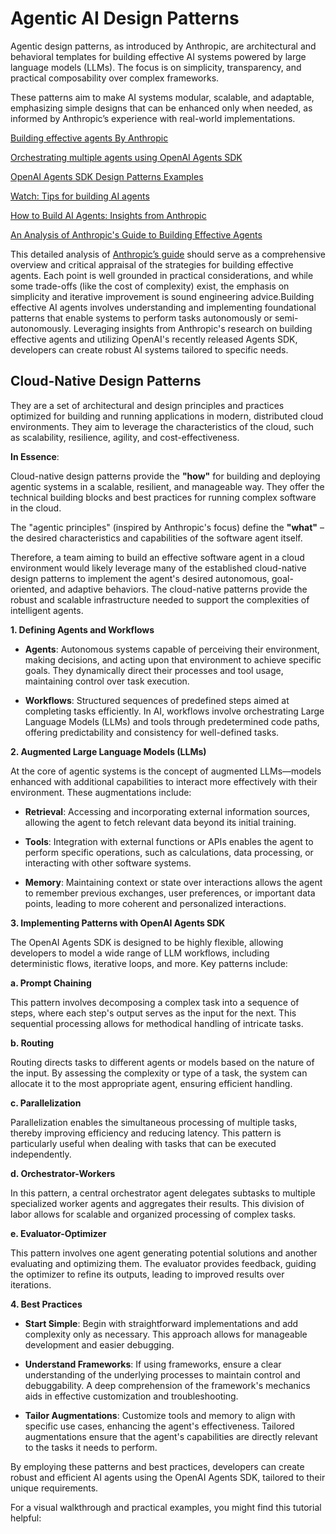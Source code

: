 # Agentic AI Design Patterns

Agentic design patterns, as introduced by Anthropic, are architectural and behavioral templates for building effective AI systems powered by large language models (LLMs). The focus is on simplicity, transparency, and practical composability over complex frameworks.

These patterns aim to make AI systems modular, scalable, and adaptable, emphasizing simple designs that can be enhanced only when needed, as informed by Anthropic’s experience with real-world implementations.

[Building effective agents By Anthropic](https://www.anthropic.com/research/building-effective-agents)

[Orchestrating multiple agents using OpenAI Agents SDK ](https://openai.github.io/openai-agents-python/multi_agent/)

[OpenAI Agents SDK Design Patterns Examples](https://github.com/openai/openai-agents-python/tree/main/examples/agent_patterns)

[Watch: Tips for building AI agents](https://www.youtube.com/watch?v=LP5OCa20Zpg)

[How to Build AI Agents: Insights from Anthropic](https://medium.com/@muslumyildiz17/how-to-build-ai-agents-insights-from-anthropic-25e9433853be)

[An Analysis of Anthropic's Guide to Building Effective Agents](https://www.agentsdecoded.com/p/an-analysis-of-anthropics-guide-to)

This detailed analysis of [Anthropic’s guide](https://www.anthropic.com/research/building-effective-agents) should serve as a comprehensive overview and critical appraisal of the strategies for building effective agents. Each point is well grounded in practical considerations, and while some trade-offs (like the cost of complexity) exist, the emphasis on simplicity and iterative improvement is sound engineering advice.Building effective AI agents involves understanding and implementing foundational patterns that enable systems to perform tasks autonomously or semi-autonomously. Leveraging insights from Anthropic's research on building effective agents and utilizing OpenAI's recently released Agents SDK, developers can create robust AI systems tailored to specific needs.

## Cloud-Native Design Patterns

They are a set of architectural and design principles and practices optimized for building and running applications in modern, distributed cloud environments. They aim to leverage the characteristics of the cloud, such as scalability, resilience, agility, and cost-effectiveness.

**In Essence**:

Cloud-native design patterns provide the **"how"** for building and deploying agentic systems in a scalable, resilient, and manageable way. They offer the technical building blocks and best practices for running complex software in the cloud.   

The "agentic principles" (inspired by Anthropic's focus) define the **"what"** – the desired characteristics and capabilities of the software agent itself.

Therefore, a team aiming to build an effective software agent in a cloud environment would likely leverage many of the established cloud-native design patterns to implement the agent's desired autonomous, goal-oriented, and adaptive behaviors. The cloud-native patterns provide the robust and scalable infrastructure needed to support the complexities of intelligent agents.

**1. Defining Agents and Workflows**

- **Agents**: Autonomous systems capable of perceiving their environment, making decisions, and acting upon that environment to achieve specific goals. They dynamically direct their processes and tool usage, maintaining control over task execution.

- **Workflows**: Structured sequences of predefined steps aimed at completing tasks efficiently. In AI, workflows involve orchestrating Large Language Models (LLMs) and tools through predetermined code paths, offering predictability and consistency for well-defined tasks.

**2. Augmented Large Language Models (LLMs)**

At the core of agentic systems is the concept of augmented LLMs—models enhanced with additional capabilities to interact more effectively with their environment. These augmentations include:

- **Retrieval**: Accessing and incorporating external information sources, allowing the agent to fetch relevant data beyond its initial training.

- **Tools**: Integration with external functions or APIs enables the agent to perform specific operations, such as calculations, data processing, or interacting with other software systems.

- **Memory**: Maintaining context or state over interactions allows the agent to remember previous exchanges, user preferences, or important data points, leading to more coherent and personalized interactions.

**3. Implementing Patterns with OpenAI Agents SDK**

The OpenAI Agents SDK is designed to be highly flexible, allowing developers to model a wide range of LLM workflows, including deterministic flows, iterative loops, and more. Key patterns include:

**a. Prompt Chaining**

This pattern involves decomposing a complex task into a sequence of steps, where each step's output serves as the input for the next. This sequential processing allows for methodical handling of intricate tasks.

**b. Routing**

Routing directs tasks to different agents or models based on the nature of the input. By assessing the complexity or type of a task, the system can allocate it to the most appropriate agent, ensuring efficient handling.

**c. Parallelization**

Parallelization enables the simultaneous processing of multiple tasks, thereby improving efficiency and reducing latency. This pattern is particularly useful when dealing with tasks that can be executed independently.

**d. Orchestrator-Workers**

In this pattern, a central orchestrator agent delegates subtasks to multiple specialized worker agents and aggregates their results. This division of labor allows for scalable and organized processing of complex tasks.

**e. Evaluator-Optimizer**

This pattern involves one agent generating potential solutions and another evaluating and optimizing them. The evaluator provides feedback, guiding the optimizer to refine its outputs, leading to improved results over iterations.

**4. Best Practices**

- **Start Simple**: Begin with straightforward implementations and add complexity only as necessary. This approach allows for manageable development and easier debugging.

- **Understand Frameworks**: If using frameworks, ensure a clear understanding of the underlying processes to maintain control and debuggability. A deep comprehension of the framework's mechanics aids in effective customization and troubleshooting.

- **Tailor Augmentations**: Customize tools and memory to align with specific use cases, enhancing the agent's effectiveness. Tailored augmentations ensure that the agent's capabilities are directly relevant to the tasks it needs to perform.

By employing these patterns and best practices, developers can create robust and efficient AI agents using the OpenAI Agents SDK, tailored to their unique requirements.

For a visual walkthrough and practical examples, you might find this tutorial helpful:

